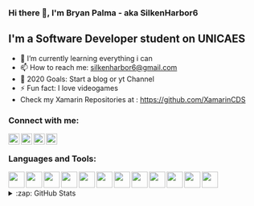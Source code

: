 ### Hi there 👋, I'm Bryan Palma - aka SilkenHarbor6

## I'm a Software Developer student on UNICAES

<!-- - 🔭 I’m currently working on ... -->

- 🌱 I’m currently learning everything i can
- 📫 How to reach me: silkenharbor6@gmail.com
- 🥅 2020 Goals: Start a blog or yt Channel
- ⚡ Fun fact: I love videogames
- Check my Xamarin Repositories at : https://github.com/XamarinCDS

### Connect with me:

<!-- [<img align="left" alt="soon" width="22px" src="https://raw.githubusercontent.com/iconic/open-iconic/master/svg/globe.svg" />][website]-->

[<img align="left" alt="SilkenHarbor6 | YouTube" width="22px" src="https://cdn.jsdelivr.net/npm/simple-icons@v3/icons/youtube.svg" />][youtube]

[<img align="left" alt="SilkenHarbor6 | Twitter" width="22px" src="https://cdn.jsdelivr.net/npm/simple-icons@v3/icons/twitter.svg" />][twitter]
[<img align="left" alt="SilkenHarbor6 | LinkedIn" width="22px" src="https://cdn.jsdelivr.net/npm/simple-icons@v3/icons/linkedin.svg" />][linkedin]
[<img align="left" alt="SilkenHarbor6 | Instagram" width="22px" src="https://cdn.jsdelivr.net/npm/simple-icons@v3/icons/instagram.svg" />][instagram]

<br />

### Languages and Tools:

<img align="left" height="32" width="32" src="https://cdn.jsdelivr.net/npm/simple-icons@v3/icons/visualstudiocode.svg" />
<img align="left" height="32" width="32" src="https://cdn.jsdelivr.net/npm/simple-icons@v3/icons/visualstudio.svg" />
<img align="left" height="32" width="32" src="https://cdn.jsdelivr.net/npm/simple-icons@v3/icons/csharp.svg" />
<img align="left" height="32" width="32" src="https://cdn.jsdelivr.net/npm/simple-icons@v3/icons/xamarin.svg" />
<img align="left" height="32" width="32" src="https://cdn.jsdelivr.net/npm/simple-icons@v3/icons/java.svg" />
<img align="left" height="32" width="32" src="https://cdn.jsdelivr.net/npm/simple-icons@v3/icons/python.svg" />
<img align="left" height="32" width="32" src="https://cdn.jsdelivr.net/npm/simple-icons@v3/icons/git.svg" />
<img align="left" height="32" width="32" src="https://cdn.jsdelivr.net/npm/simple-icons@v3/icons/github.svg" />
<img align="left" height="32" width="32" src="https://cdn.jsdelivr.net/npm/simple-icons@v3/icons/oracle.svg" />
<img align="left" height="32" width="32" src="https://cdn.jsdelivr.net/npm/simple-icons@v3/icons/postgresql.svg" />
<img align="left" height="32" width="32" src="https://cdn.jsdelivr.net/npm/simple-icons@v3/icons/microsoftsqlserver.svg" />
<img align="left" height="32" width="32" src="https://cdn.jsdelivr.net/npm/simple-icons@v3/icons/mysql.svg" />
<br />
<br />

<details>
  <summary>:zap: GitHub Stats</summary>

  <img align="left" alt="SilkenHarbor6's GitHub Stats" src="https://github-readme-stats.codestackr.vercel.app/api?username=SilkenHarbor6&show_icons=true&hide_border=true" />

</details>

[website]: https://google.com
[twitter]: https://twitter.com/SilkenHarbor6
[youtube]: https://youtube.com/
[instagram]: https://www.instagram.com/bryan_palma28/
[linkedin]: https://www.linkedin.com/in/bryan-p-66727a154/
